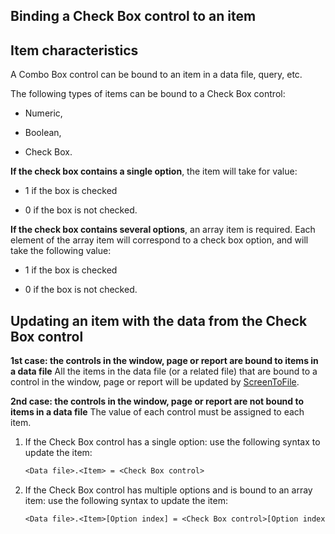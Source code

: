 
## Binding a Check Box control to an item
			



<a name="NOTE1"></a>
<a name="NOTE1_1"></a>


## Item characteristics
<a name="item_characteristics_ELTTEXTE000097"></a>
A Combo Box control can be bound to an item in a data file, query, etc.

The following types of items can be bound to a Check Box control:

- Numeric, 

- Boolean, 

- Check Box.




**If the check box contains a single option**, the item will take for value:

- 1 if the box is checked

- 0 if the box is not checked.




**If the check box contains several options**, an array item is required. Each element of the array item will correspond to a check box option, and will take the following value:

- 1 if the box is checked

- 0 if the box is not checked.




<a name="NOTE2"></a>
<a name="NOTE2_1"></a>


## Updating an item with the data from the Check Box control
<a name="updating_item_with_the_data_from_the_check_box_control_ELTTEXTE000121"></a>
**1st case: the controls in the window, page or report are bound to items in a data file**
All the items in the data file (or a related file) that are bound to a control in the window, page or report will be updated by [ScreenToFile](../WDLang4/3044146.md).

**2nd case: the controls in the window, page or report are not bound to items in a data file**
The value of each control must be assigned to each item.

1. If the Check Box control has a single option: use the following syntax to update the item: 
	
	```txt
	<Data file>.<Item> = <Check Box control>
	```


2. If the Check Box control has multiple options and is bound to an array item: use the following syntax to update the item:
	
	```txt
	<Data file>.<Item>[Option index] = <Check Box control>[Option index]
	```






